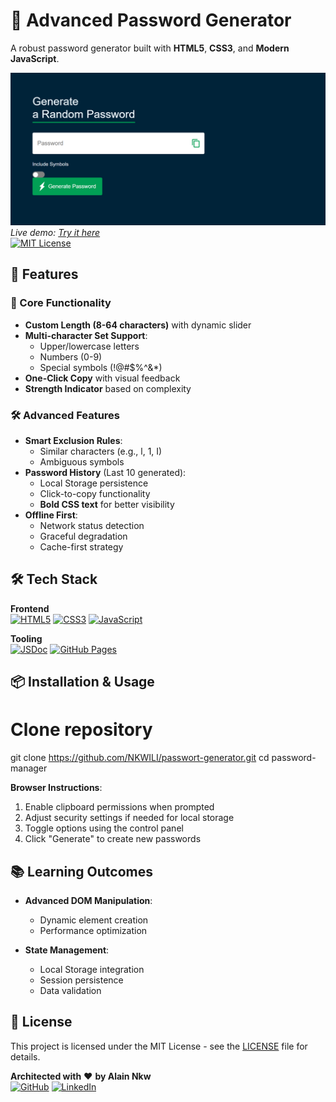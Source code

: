 # 🔐 Advanced Password Generator

A robust password generator built with **HTML5**, **CSS3**, and **Modern JavaScript**.

![Project Demo](./images/passwordgen.png)  
*Live demo: [Try it here](https://nkwili.github.io/passwort-generator/)*  
[![MIT License](https://img.shields.io/badge/license-MIT-green)](LICENSE)

## 🚀 Features

### 🔧 Core Functionality
- **Custom Length (8-64 characters)** with dynamic slider
- **Multi-character Set Support**: 
  - Upper/lowercase letters
  - Numbers (0-9)
  - Special symbols (!@#$%^&*)
- **One-Click Copy** with visual feedback
- **Strength Indicator** based on complexity

### 🛠 Advanced Features
- **Smart Exclusion Rules**:
  - Similar characters (e.g., l, 1, I)
  - Ambiguous symbols
- **Password History** (Last 10 generated):
  - Local Storage persistence
  - Click-to-copy functionality
  - **Bold CSS text** for better visibility
- **Offline First**:
  - Network status detection
  - Graceful degradation
  - Cache-first strategy


## 🛠 Tech Stack

**Frontend**  
[![HTML5](https://img.shields.io/badge/HTML5-E34F26?style=flat&logo=html5&logoColor=white)](https://developer.mozilla.org/en-US/docs/Web/HTML)
[![CSS3](https://img.shields.io/badge/CSS3-1572B6?style=flat&logo=css3&logoColor=white)](https://developer.mozilla.org/en-US/docs/Web/CSS)
[![JavaScript](https://img.shields.io/badge/JavaScript-F7DF1E?style=flat&logo=javascript&logoColor=black)](https://developer.mozilla.org/en-US/docs/Web/JavaScript)

**Tooling**  
[![JSDoc](https://img.shields.io/badge/JSDoc-3A3A3A?style=flat&logo=jsdoc&logoColor=white)](https://jsdoc.app/)
[![GitHub Pages](https://img.shields.io/badge/GitHub_Pages-222222?style=flat&logo=github&logoColor=white)](https://pages.github.com/)

## 📦 Installation & Usage

# Clone repository
git clone https://github.com/NKWILI/passwort-generator.git
cd password-manager


**Browser Instructions**:
1. Enable clipboard permissions when prompted
2. Adjust security settings if needed for local storage
3. Toggle options using the control panel
4. Click "Generate" to create new passwords

## 📚 Learning Outcomes

- **Advanced DOM Manipulation**:
  - Dynamic element creation
  - Performance optimization

- **State Management**:
  - Local Storage integration
  - Session persistence
  - Data validation


## 📜 License

This project is licensed under the MIT License - see the [LICENSE](LICENSE) file for details.



**Architected with** ❤️ **by Alain Nkw**  
[![GitHub](https://img.shields.io/badge/GitHub-100000?style=flat&logo=github&logoColor=white)](https://github.com/NKWILI)
[![LinkedIn](https://img.shields.io/badge/LinkedIn-0077B5?style=flat&logo=linkedin&logoColor=white)](https://www.linkedin.com/in/alain-ngongang-0b57ab19a/)
